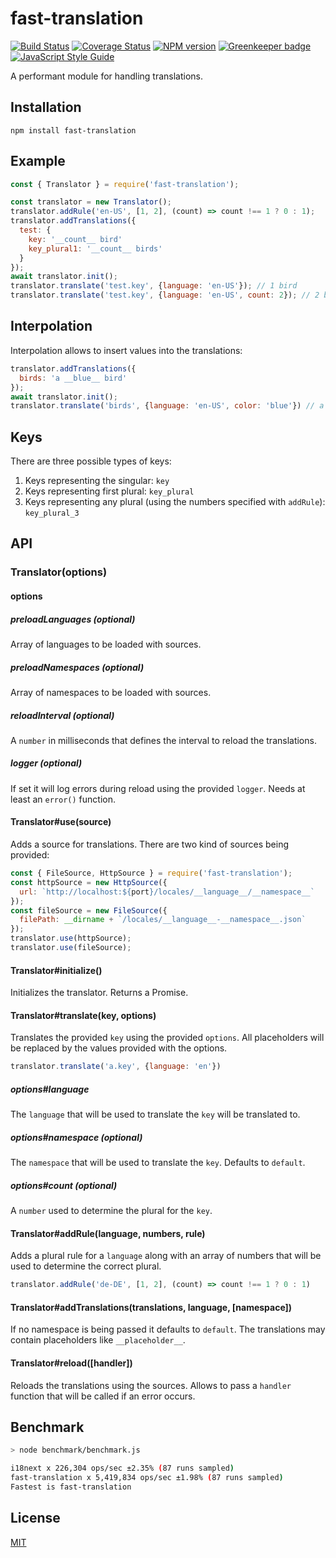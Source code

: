 # fast-translation

[![Build Status](https://travis-ci.org/SerayaEryn/fast-translation.svg?branch=master)](https://travis-ci.org/SerayaEryn/fast-translation)
[![Coverage Status](https://coveralls.io/repos/github/SerayaEryn/fast-translation/badge.svg?branch=master)](https://coveralls.io/github/SerayaEryn/fast-translation?branch=master)
[![NPM version](https://img.shields.io/npm/v/fast-translation.svg?style=flat)](https://www.npmjs.com/package/fast-translation) [![Greenkeeper badge](https://badges.greenkeeper.io/SerayaEryn/fast-translation.svg)](https://greenkeeper.io/)
[![JavaScript Style Guide](https://img.shields.io/badge/code_style-standard-brightgreen.svg)](https://standardjs.com)

A performant module for handling translations.

## Installation

```
npm install fast-translation
```

## Example

```js
const { Translator } = require('fast-translation');

const translator = new Translator();
translator.addRule('en-US', [1, 2], (count) => count !== 1 ? 0 : 1);
translator.addTranslations({
  test: {
    key: '__count__ bird'
    key_plural1: '__count__ birds'
  }
});
await translator.init();
translator.translate('test.key', {language: 'en-US'}); // 1 bird
translator.translate('test.key', {language: 'en-US', count: 2}); // 2 birds
```

## Interpolation

Interpolation allows to insert values into the translations:

```js 
translator.addTranslations({
  birds: 'a __blue__ bird'
});
await translator.init();
translator.translate('birds', {language: 'en-US', color: 'blue'}) // a blue bird
```

## Keys

There are three possible types of keys:

1. Keys representing the singular: `key`
2. Keys representing first plural: `key_plural`
3. Keys representing any plural (using the numbers specified with `addRule`): `key_plural_3`

## API

### Translator(options)

#### options

##### preloadLanguages (optional)

Array of languages to be loaded with sources.

##### preloadNamespaces (optional)

Array of namespaces to be loaded with sources.

##### reloadInterval (optional)

A `number` in milliseconds that defines the interval to reload the translations.

##### logger (optional)

If set it will log errors during reload using the provided `logger`. Needs at least an `error()` function.

#### Translator#use(source)

Adds a source for translations. There are two kind of sources being provided:
```js
const { FileSource, HttpSource } = require('fast-translation');
const httpSource = new HttpSource({
  url: `http://localhost:${port}/locales/__language__/__namespace__`
});
const fileSource = new FileSource({
  filePath: __dirname + `/locales/__language__-__namespace__.json`
});
translator.use(httpSource);
translator.use(fileSource);
```

#### Translator#initialize()

Initializes the translator. Returns a Promise.

#### Translator#translate(key, options)

Translates the provided `key` using the provided `options`. All placeholders will be replaced by the values provided with the options.

```js
translator.translate('a.key', {language: 'en'})
```

##### options#language

The `language` that will be used to translate the `key` will be translated to. 

##### options#namespace (optional)

The `namespace` that will be used to translate the `key`. Defaults to `default`.

##### options#count (optional)

A `number` used to determine the plural for the `key`.

#### Translator#addRule(language, numbers, rule)

Adds a plural rule for a `language` along with an array of numbers that will be used to determine the correct plural.

```js
translator.addRule('de-DE', [1, 2], (count) => count !== 1 ? 0 : 1)
```

#### Translator#addTranslations(translations, language, [namespace])

If no namespace is being passed it defaults to `default`. The translations may contain placeholders like `__placeholder__`.

#### Translator#reload([handler])

Reloads the translations using the sources. Allows to pass a `handler` function that will be called if an error occurs.

## Benchmark

```bash
> node benchmark/benchmark.js

i18next x 226,304 ops/sec ±2.35% (87 runs sampled)
fast-translation x 5,419,834 ops/sec ±1.98% (87 runs sampled)
Fastest is fast-translation
```

## License

[MIT](./LICENSE)
